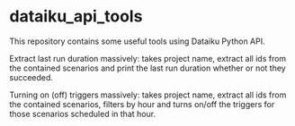 # dataiku_api_tools
This repository contains some useful tools using Dataiku Python API.

Extract last run duration massively: takes project name, extract all ids from the contained scenarios and print the last run duration whether or not they succeeded.

Turning on (off) triggers massively: takes project name, extract all ids from the contained scenarios, filters by hour and turns on/off the triggers for those scenarios scheduled in that hour.
